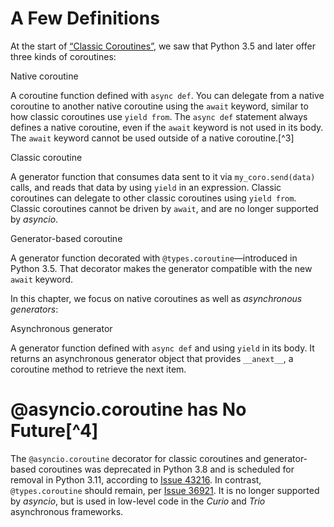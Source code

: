 # A Few Definitions

At the start of [“Classic Coroutines”](ch17.html#classic_coroutines_sec), we saw that Python 3.5 and later offer three kinds of coroutines:

Native coroutine

A coroutine function defined with `async def`. You can delegate from a native coroutine to another native coroutine using the `await` keyword, similar to how classic coroutines use `yield from`. The `async def` statement always defines a native coroutine, even if the `await` keyword is not used in its body. The `await` keyword cannot be used outside of a native coroutine.[^3]

Classic coroutine

A generator function that consumes data sent to it via `my_coro.send(data)` calls, and reads that data by using `yield` in an expression. Classic coroutines can delegate to other classic coroutines using `yield from`. Classic coroutines cannot be driven by `await`, and are no longer supported by _asyncio_.

Generator-based coroutine

A generator function decorated with `@types.coroutine`—introduced in Python 3.5. That decorator makes the generator compatible with the new `await` keyword.

In this chapter, we focus on native coroutines as well as _asynchronous generators_:

Asynchronous generator

A generator function defined with `async def` and using `yield` in its body. It returns an asynchronous generator object that provides `__anext__`, a coroutine method to retrieve the next item.

# @asyncio.coroutine has No Future[^4]

The `@asyncio.coroutine` decorator for classic coroutines and generator-based coroutines was deprecated in Python 3.8 and is scheduled for removal in Python 3.11, according to [Issue 43216](https://fpy.li/21-2). In contrast, `@types.coroutine` should remain, per [Issue 36921](https://fpy.li/21-3). It is no longer supported by _asyncio_, but is used in low-level code in the _Curio_ and _Trio_ asynchronous frameworks.